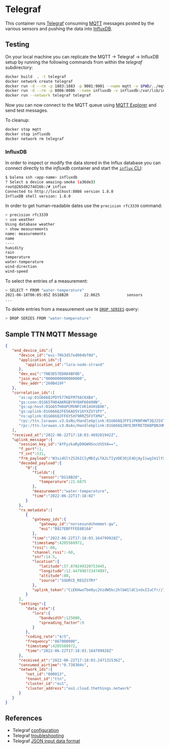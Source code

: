 # Telegraf

This container runs [Telegraf](https://www.influxdata.com/time-series-platform/telegraf) consuming [MQTT](https://mqtt.org/) messages posted by the various sensors and pushing the data into [InfluxDB](https://www.influxdata.com/).

## Testing

On your local machine you can replicate the MQTT -> Telegraf -> InfluxDB setup by running the following commands from within the _telegraf_ subdirectory:

```sh
docker build  . -t telegraf
docker network create telegraf
docker run -d --rm -p 1883:1883 -p 9001:9001 --name mqtt -v $PWD/../mqtt/mosquitto.conf:/mosquitto/config/mosquitto.conf --network telegraf  eclipse-mosquitto
docker run -d --rm -p 8086:8086 --name influxdb -v influxdb:/var/lib/influxdb --network telegraf influxdb:1.8
docker run --network telegraf telegraf
```

Now you can now connect to the MQTT queue using [MQTT Explorer](http://mqtt-explorer.com/) and send test messages.

To cleanup:

```sh
docker stop mqtt
docker stop influxdb
docker network rm telegraf
```

### InfluxDB

In order to inspect or modify the data stored in the Influx database you can connect directly to the _influxdb_ container and start the [`influx` CLI](https://docs.influxdata.com/influxdb/v1.8/tools/shell/):

```sh
$ balena ssh <app-name> influxdb
? Select a device amazing-smoke (a36de3)
root@265d8274d16b:/# influx
Connected to http://localhost:8086 version 1.8.0
InfluxDB shell version: 1.8.0
```

In order to get human-readable dates use the `precision rfc3339` command:

```sh
> precision rfc3339
> use weather
Using database weather
> show measurements
name: measurements
name
----
humidity
rain
temperature
water-temperature
wind-direction
wind-speed
```

To select the entries of a measurement:

```sh
> SELECT * FROM "water-temperature"
2021-06-18T06:05:05Z DS18B20       22.0625            sensors
...
```

To delete entries from a measurement use te [`DROP SERIES`](https://docs.influxdata.com/influxdb/v1.8/query_language/manage-database/#drop-series-from-the-index-with-drop-series) query:

```sh
> DROP SERIES FROM "water-temperature"
```

## Sample TTN MQTT Message

```json
{
   "end_device_ids":{
      "device_id":"eui-70b3d57ed004bf0d",
      "application_ids":{
         "application_id":"lora-node-strand"
      },
      "dev_eui":"70B3D57ED004BF0D",
      "join_eui":"0000000000000000",
      "dev_addr":"260B419F"
   },
   "correlation_ids":[
      "as:up:01G666QJPDY577KEFM756C6XB4",
      "gs:conn:01G65TH04AKRGBY9Y6HF60498N",
      "gs:up:host:01G65TH04PCMVNFCVK14VH1BXK",
      "gs:uplink:01G666QJFESKAD5V16YXZXY1PY",
      "ns:uplink:01G666QJFF6Y5XF9RRZ5FVTXM4",
      "rpc:/ttn.lorawan.v3.GsNs/HandleUplink:01G666QJFF51PKNFHWT3QJ2SV7",
      "rpc:/ttn.lorawan.v3.NsAs/HandleUplink:01G666QJNYE3RFRETDKBPBNJHM"
   ],
   "received_at":"2022-06-22T17:18:03.469281942Z",
   "uplink_message":{
      "session_key_id":"AYFyzkaRyD0GW9SncUVSVA==",
      "f_port":1,
      "f_cnt":531,
      "frm_payload":"W3sidGltZSI6ICIyMDIyLTA2LTIyVDE3OjE4OjAyIiwgIm1lYXN1cmVtZW50IjogIndhdGVyLXRlbXBlcmF0dXJlIiwgImZpZWxkcyI6IHsidGVtcGVyYXR1cmUiOiAyMS42ODc1LCAic2Vuc29yIjogIkRTMThCMjAifX1d",
      "decoded_payload":{
         "0":{
            "fields":{
               "sensor":"DS18B20",
               "temperature":21.6875
            },
            "measurement":"water-temperature",
            "time":"2022-06-22T17:18:02"
         }
      },
      "rx_metadata":[
         {
            "gateway_ids":{
               "gateway_id":"norsesundshemmet-gw",
               "eui":"B827EBFFFEE6B16A"
            },
            "time":"2022-06-22T17:18:03.164799928Z",
            "timestamp":4205568972,
            "rssi":-60,
            "channel_rssi":-60,
            "snr":14.5,
            "location":{
               "latitude":57.870249320753445,
               "longitude":12.447998723474097,
               "altitude":80,
               "source":"SOURCE_REGISTRY"
            },
            "uplink_token":"CiEKHwoTbm9yc2VzdW5kc2hlbW1ldC1ndxIIuCfr//7msWoQzMev1Q8aCwjLnc2VBhDi+sB1IOCpx/uy9AIqCwjLnc2VBhC4y8pO"
         }
      ],
      "settings":{
         "data_rate":{
            "lora":{
               "bandwidth":125000,
               "spreading_factor":9
            }
         },
         "coding_rate":"4/5",
         "frequency":"867900000",
         "timestamp":4205568972,
         "time":"2022-06-22T17:18:03.164799928Z"
      },
      "received_at":"2022-06-22T17:18:03.247131536Z",
      "consumed_airtime":"0.738304s",
      "network_ids":{
         "net_id":"000013",
         "tenant_id":"ttn",
         "cluster_id":"eu1",
         "cluster_address":"eu1.cloud.thethings.network"
      }
   }
}
```

## References

* Telegraf [configuration](https://github.com/influxdata/telegraf/blob/master/docs/CONFIGURATION.md)
* Telegraf [troubleshooting](https://docs.influxdata.com/telegraf/v1.17/administration/troubleshooting/)
* Telegraf [JSON input data format](https://docs.influxdata.com/telegraf/v1.18/data_formats/input/json/)
